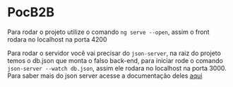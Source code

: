 # PocB2B

Para rodar o projeto utilize o comando `ng serve --open`, assim o front rodara no localhost na porta 4200

Para rodar o servidor você vai precisar do `json-server`, na raiz do projeto temos o db.json que monta o falso back-end, para iniciar rode o comando `json-server --watch db.json`, assim ele rodara no localhost na porta 3000. Para saber mais do json server acesse a documentação deles [aqui](https://www.npmjs.com/package/json-server)